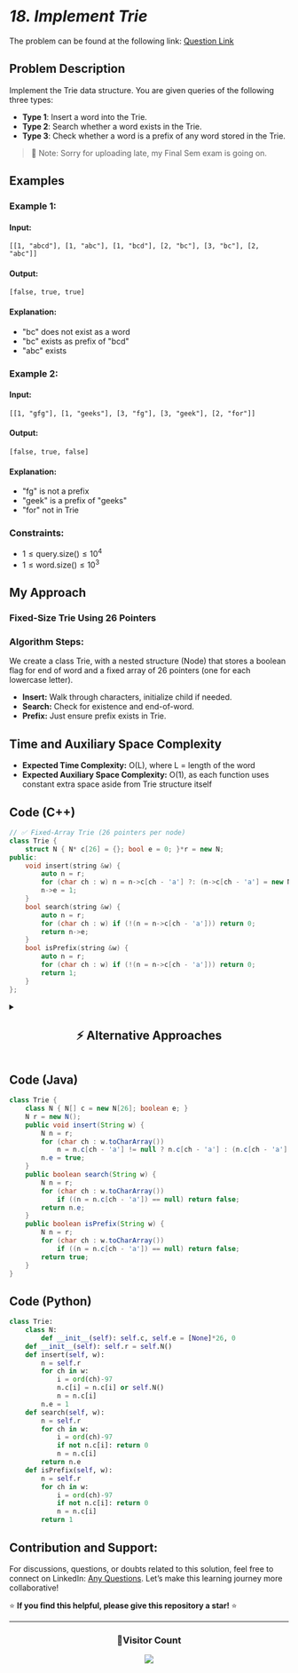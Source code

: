 # *18. Implement Trie*  

The problem can be found at the following link: [Question Link](https://www.geeksforgeeks.org/problems/trie-insert-and-search0651/1)  

## **Problem Description**  

Implement the Trie data structure. You are given queries of the following three types:
- **Type 1**: Insert a word into the Trie.
- **Type 2**: Search whether a word exists in the Trie.
- **Type 3**: Check whether a word is a prefix of any word stored in the Trie.

> 📅 Note: Sorry for uploading late, my Final Sem exam is going on.


## **Examples**

### **Example 1:**  
#### **Input:**  
`[[1, "abcd"], [1, "abc"], [1, "bcd"], [2, "bc"], [3, "bc"], [2, "abc"]]`  
#### **Output:**  
`[false, true, true]`  
#### **Explanation:**  
- "bc" does not exist as a word  
- "bc" exists as prefix of "bcd"  
- "abc" exists  


### **Example 2:**  
#### **Input:**  
`[[1, "gfg"], [1, "geeks"], [3, "fg"], [3, "geek"], [2, "for"]]`  
#### **Output:**  
`[false, true, false]`  
#### **Explanation:**  
- "fg" is not a prefix  
- "geek" is a prefix of "geeks"  
- "for" not in Trie  


### **Constraints:**  
- $1 \leq \text{query.size()} \leq 10^4$  
- $1 \leq \text{word.size()} \leq 10^3$  


## **My Approach**

### **Fixed-Size Trie Using 26 Pointers**  

### **Algorithm Steps:**

We create a class Trie, with a nested structure (Node) that stores a boolean flag for end of word and a fixed array of 26 pointers (one for each lowercase letter).  
- **Insert:** Walk through characters, initialize child if needed.  
- **Search:** Check for existence and end-of-word.  
- **Prefix:** Just ensure prefix exists in Trie.


## **Time and Auxiliary Space Complexity**

- **Expected Time Complexity:** O(L), where L = length of the word  
- **Expected Auxiliary Space Complexity:** O(1), as each function uses constant extra space aside from Trie structure itself  


## **Code (C++)**

```cpp
// ✅ Fixed‐Array Trie (26 pointers per node)
class Trie {
    struct N { N* c[26] = {}; bool e = 0; }*r = new N;
public:
    void insert(string &w) {
        auto n = r;
        for (char ch : w) n = n->c[ch - 'a'] ?: (n->c[ch - 'a'] = new N);
        n->e = 1;
    }
    bool search(string &w) {
        auto n = r;
        for (char ch : w) if (!(n = n->c[ch - 'a'])) return 0;
        return n->e;
    }
    bool isPrefix(string &w) {
        auto n = r;
        for (char ch : w) if (!(n = n->c[ch - 'a'])) return 0;
        return 1;
    }
};
```

<details>
<summary><h2 align="center">⚡ Alternative Approaches</h2></summary>


## 📊 **2️⃣ Map‐Based Trie (unordered_map children)**

#### **Algorithm Steps:**
1. Each node stores an `unordered_map<char, N*>` instead of a fixed array.
2. Insert/search/prefix each walk the map—only existing edges consume memory.

```cpp
struct Node {
    std::unordered_map<char, Node*> m;
    bool e = false;
};

class Trie {
    Node* root = new Node;
public:
    void insert(const string &w) {
        Node* p = root;
        for (char c : w)
            p = p->m.count(c) ? p->m[c] : (p->m[c] = new Node);
        p->e = true;
    }
    bool search(const string &w) {
        Node* p = root;
        for (char c : w)
            if (!p->m.count(c)) return false;
            else p = p->m[c];
        return p->e;
    }
    bool isPrefix(const string &w) {
        Node* p = root;
        for (char c : w)
            if (!p->m.count(c)) return false;
            else p = p->m[c];
        return true;
    }
};
```

#### 📝 **Complexity Analysis:**
- **Time Complexity:** O(L) average per operation (L = word length)  
- **Space Complexity:** O(total characters stored), only allocates for existing edges



### 🆚 **Comparison of Approaches**

| **Approach**              | ⏱️ **Time Complexity** | 🗂️ **Space Complexity** | ✅ **Pros**                    | ⚠️ **Cons**           |
|-----------------------------|-----------------|-------------------------|------------------------------------------|-----------------------------------------------|
| Fixed‐Array (26 pointers)   | 🟢 O(L)            | 🟢 O(26 × nodes)           | Fast, constant‑time child access         | Wastes memory for sparse alphabets            |
| Map‐Based (unordered_map)   | 🟢 O(L) avg        | 🟡 O(children × nodes)     | Space‑efficient when sparse              | Hash overhead, slower than array lookup       |

</details>


## **Code (Java)**

```java
class Trie {
    class N { N[] c = new N[26]; boolean e; }
    N r = new N();
    public void insert(String w) {
        N n = r;
        for (char ch : w.toCharArray())
            n = n.c[ch - 'a'] != null ? n.c[ch - 'a'] : (n.c[ch - 'a'] = new N());
        n.e = true;
    }
    public boolean search(String w) {
        N n = r;
        for (char ch : w.toCharArray())
            if ((n = n.c[ch - 'a']) == null) return false;
        return n.e;
    }
    public boolean isPrefix(String w) {
        N n = r;
        for (char ch : w.toCharArray())
            if ((n = n.c[ch - 'a']) == null) return false;
        return true;
    }
}
```


## **Code (Python)**

```python
class Trie:
    class N:
        def __init__(self): self.c, self.e = [None]*26, 0
    def __init__(self): self.r = self.N()
    def insert(self, w):
        n = self.r
        for ch in w:
            i = ord(ch)-97
            n.c[i] = n.c[i] or self.N()
            n = n.c[i]
        n.e = 1
    def search(self, w):
        n = self.r
        for ch in w:
            i = ord(ch)-97
            if not n.c[i]: return 0
            n = n.c[i]
        return n.e
    def isPrefix(self, w):
        n = self.r
        for ch in w:
            i = ord(ch)-97
            if not n.c[i]: return 0
            n = n.c[i]
        return 1
```

## **Contribution and Support:**

For discussions, questions, or doubts related to this solution, feel free to connect on LinkedIn: [Any Questions](https://www.linkedin.com/in/patel-hetkumar-sandipbhai-8b110525a/). Let’s make this learning journey more collaborative!

⭐ **If you find this helpful, please give this repository a star!** ⭐

---

<div align="center">
  <h3><b>📍Visitor Count</b></h3>
</div>

<p align="center">
  <img src="https://profile-counter.glitch.me/Hunterdii/count.svg" />
</p>
